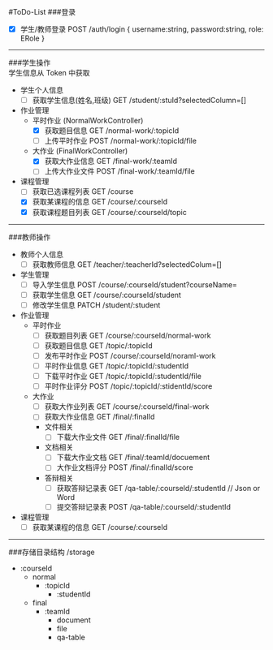#ToDo-List
###登录
- [x] 学生/教师登录                              POST /auth/login { username:string, password:string, role: ERole }
----
###学生操作   
学生信息从 Token 中获取
- 学生个人信息
  - [ ] 获取学生信息(姓名,班级)                  GET /student/:stuId?selectedColumn=[]
- 作业管理
  - 平时作业 (NormalWorkController)
    - [x] 获取题目信息                         GET  /normal-work/:topicId
    - [ ] 上传平时作业                         POST /normal-work/:topicId/file
  - 大作业 (FinalWorkController)
    - [x] 获取大作业信息                       GET  /final-work/:teamId
    - [ ] 上传大作业文件                       POST /final-work/:teamId/file
- 课程管理
  - [ ] 获取已选课程列表                       GET /course
  - [x] 获取某课程的信息                       GET /course/:courseId
  - [x] 获取课程题目列表                       GET /course/:courseId/topic
----
###教师操作
- 教师个人信息
  - [ ] 获取教师信息             GET /teacher/:teacherId?selectedColum=[]
- 学生管理
  - [ ] 导入学生信息             POST  /course/:courseId/student?courseName=
  - [ ] 获取学生信息             GET   /course/:courseId/student
  - [ ] 修改学生信息             PATCH /student/:student
- 作业管理
  - 平时作业
    - [ ] 获取题目列表           GET  /course/:courseId/normal-work
    - [ ] 获取题目信息           GET  /topic/:topicId
    - [ ] 发布平时作业           POST /course/:courseId/noraml-work
    - [ ] 平时作业信息           GET  /topic/:topicId/:studentId
    - [ ] 下载平时作业           GET  /topic/:topicId/:studentId/file
    - [ ] 平时作业评分           POST /topic/:topicId/:stidentId/score
  - 大作业
    - [ ] 获取大作业列表         GET /course/:courseId/final-work
    - [ ] 获取大作业信息         GET /final/:finalId
    - 文件相关
      - [ ] 下载大作业文件       GET /final/:finalId/file
    - 文档相关
      - [ ] 下载大作业文档       GET  /final/:teamId/docuement
      - [ ] 大作业文档评分       POST /final/:finalId/score
    - 答辩相关
      - [ ] 获取答辩记录表       GET  /qa-table/:courseId/:studentId   // Json or Word
      - [ ] 提交答辩记录表       POST /qa-table/:courseId/:studentId
- 课程管理
  - [ ] 获取某课程的信息         GET /course/:courseId
----
###存储目录结构
/storage
  - :courseId
    - normal
      - :topicId
        - :studentId
    - final
      - :teamId
        - document
        - file
        - qa-table


